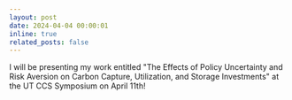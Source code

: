 ```yaml
---
layout: post
date: 2024-04-04 00:00:01
inline: true
related_posts: false
---
```


I will be presenting my work entitled "The Effects of Policy Uncertainty and Risk Aversion on Carbon
Capture, Utilization, and Storage Investments" at the UT CCS Symposium on April 11th!


